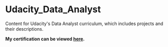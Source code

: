 # Udacity_Data_Analyst
Content for Udacity's Data Analyst curriculum, which includes projects and their descriptions.

__My certification can be viewed [here](https://github.com/whuang67/Udacity_Data_Analyst/blob/master/DataAnalyst.pdf).__
